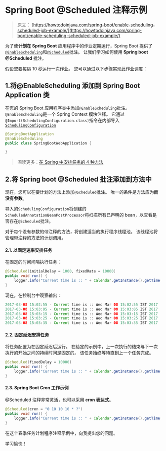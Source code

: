 # Spring Boot @Scheduled 注释示例

> 原文： [https://howtodoinjava.com/spring-boot/enable-scheduling-scheduled-job-example/](https://howtodoinjava.com/spring-boot/enable-scheduling-scheduled-job-example/)

为了使**计划在 Spring Boot** 应用程序中的作业定期运行，Spring Boot 提供了[`@EnableScheduling`](https://docs.spring.io/spring/docs/current/javadoc-api/org/springframework/scheduling/annotation/EnableScheduling.html)和[`@Scheduled`](https://docs.spring.io/spring/docs/current/javadoc-api/org/springframework/scheduling/annotation/Scheduled.html)批注。 让我们学习如何使用 **Spring boot @Scheduled** 批注。

假设您要每隔 10 秒运行一次作业。 您可以通过以下步骤实现此作业调度：

## 1.将@EnableScheduling 添加到 Spring Boot Application 类

在您的 Spring Boot 应用程序类中添加`@EnableScheduling`批注。 `@EnableScheduling`是一个 Spring Context 模块注释。 它通过`@Import(SchedulingConfiguration.class)`指令在内部导入[`SchedulingConfiguration`](https://docs.spring.io/spring/docs/current/javadoc-api/org/springframework/scheduling/annotation/SchedulingConfiguration.html)

```java
@SpringBootApplication
@EnableScheduling
public class SpringBootWebApplication {

}

```

> 阅读更多：[在 Spring 中安排任务的 4 种方法](https://howtodoinjava.com/spring-core/4-ways-to-schedule-tasks-in-spring-3-scheduled-example/)

## 2.将 Spring boot @Scheduled 批注添加到方法中

现在，您可以在要计划的方法上添加`@Scheduled`批注。 唯一的条件是方法应为**而没有参数**。

导入的`SchedulingConfiguration`将创建的`ScheduledAnnotationBeanPostProcessor`将扫描所有已声明的 bean，以查看是否存在`@Scheduled`批注。

对于每个没有参数的带注释的方法，将创建适当的执行程序线程池。 该线程池将管理带注释的方法的计划调用。

#### 2.1. 以固定速率安排任务

在固定的时间间隔执行任务：

```java
@Scheduled(initialDelay = 1000, fixedRate = 10000)
public void run() {
	logger.info("Current time is :: " + Calendar.getInstance().getTime());
}

```

现在，在控制台中观察输出：

```java
2017-03-08 15:02:55 - Current time is :: Wed Mar 08 15:02:55 IST 2017
2017-03-08 15:03:05 - Current time is :: Wed Mar 08 15:03:05 IST 2017
2017-03-08 15:03:15 - Current time is :: Wed Mar 08 15:03:15 IST 2017
2017-03-08 15:03:25 - Current time is :: Wed Mar 08 15:03:25 IST 2017
2017-03-08 15:03:35 - Current time is :: Wed Mar 08 15:03:35 IST 2017

```

#### 2.2. 固定延迟安排任务

将任务配置为在固定延迟后运行。 在给定的示例中，上一次执行的结束与下一次执行的开始之间的持续时间是固定的。 该任务始终等待直到上一个任务完成。

```java
@Scheduled(fixedDelay = 10000)
public void run() {
	logger.info("Current time is :: " + Calendar.getInstance().getTime());
}

```

#### 2.3. Spring Boot Cron 工作示例

@Scheduled 注释非常灵活，也可以采用 **cron 表达式**。

```java
@Scheduled(cron = "0 10 10 10 * ?")
public void run() {
	logger.info("Current time is :: " + Calendar.getInstance().getTime());
}

```

在这个春季任务计划程序注释示例中，向我提出您的问题。

学习愉快！